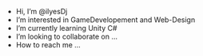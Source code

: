 - Hi, I’m @ilyesDj
- I’m interested in GameDevelopement and Web-Design
- I’m currently learning Unity C# 
- I’m looking to collaborate on ...
-  How to reach me ...

<!---
ilyesDj/ilyesDj is a ✨ special ✨ repository because its `README.md` (this file) appears on your GitHub profile.
You can click the Preview link to take a look at your changes.
--->
